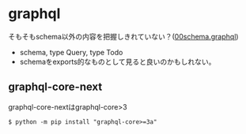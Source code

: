 # graphql

そもそもschema以外の内容を把握しきれていない？([00schema.graphql](00schema.graphql))

- schema, type Query, type Todo
- schemaをexports的なものとして見ると良いのかもしれない。

## graphql-core-next

graphql-core-nextはgraphql-core>3

```console
$ python -m pip install "graphql-core>=3a"
```



